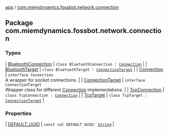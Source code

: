 [app](../index.md) / [com.miemdynamics.fossbot.network.connection](./index.md)

## Package com.miemdynamics.fossbot.network.connection

### Types

| [BluetoothConnection](-bluetooth-connection/index.md) | `class BluetoothConnection : `[`Connection`](-connection/index.md) |
| [BluetoothTarget](-bluetooth-target/index.md) | `class BluetoothTarget : `[`ConnectionTarget`](-connection-target.md) |
| [Connection](-connection/index.md) | `interface Connection`<br>A wrapper for socket connections. |
| [ConnectionTarget](-connection-target.md) | `interface ConnectionTarget`<br>Wrapper class for different [Connection](-connection/index.md) implementations. |
| [TcpConnection](-tcp-connection/index.md) | `class TcpConnection : `[`Connection`](-connection/index.md) |
| [TcpTarget](-tcp-target/index.md) | `class TcpTarget : `[`ConnectionTarget`](-connection-target.md) |

### Properties

| [DEFAULT_UUID](-d-e-f-a-u-l-t_-u-u-i-d.md) | `const val DEFAULT_UUID: `[`String`](https://kotlinlang.org/api/latest/jvm/stdlib/kotlin/-string/index.html) |

